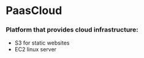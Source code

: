 # PaasCloud

### Platform that provides cloud infrastructure:

- S3 for static websites
- EC2 linux server  
